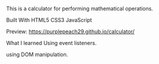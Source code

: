 This is a calculator for performing mathematical operations. 

Built With
HTML5
CSS3
JavaScript

Preview: https://purplepeach29.github.io/calculator/

What I learned
Using event listeners.

using DOM manipulation.